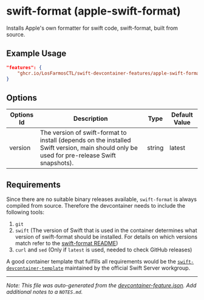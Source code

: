 
# swift-format (apple-swift-format)

Installs Apple's own formatter for swift code, swift-format, built from source.

## Example Usage

```json
"features": {
    "ghcr.io/LosFarmosCTL/swift-devcontainer-features/apple-swift-format:1": {}
}
```

## Options

| Options Id | Description | Type | Default Value |
|-----|-----|-----|-----|
| version | The version of swift-format to install (depends on the installed Swift version, main should only be used for pre-release Swift snapshots). | string | latest |

## Requirements

Since there are no suitable binary releases available, `swift-format` is always compiled from source. Therefore the devcontainer needs to include the following tools:

1. `git`
2. `swift` (The version of Swift that is used in the container determines what version of swift-format should be installed. For details on which versions match refer to the [swift-format README](https://github.com/apple/swift-format#matching-swift-format-to-your-swift-version-swift-57-and-earlier))
3. `curl` and `sed` (Only if `latest` is used, needed to check GitHub releases)

A good container template that fulfills all requirements would be the [`swift-devcontainer-template`](https://github.com/swift-server/swift-devcontainer-template) maintained by the official Swift Server workgroup.


---

_Note: This file was auto-generated from the [devcontainer-feature.json](https://github.com/LosFarmosCTL/swift-devcontainer-features/blob/main/src/apple-swift-format/devcontainer-feature.json).  Add additional notes to a `NOTES.md`._
